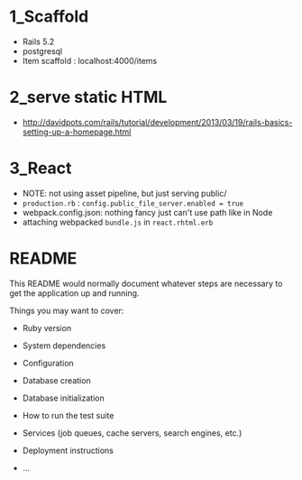# 1_Scaffold

- Rails 5.2
- postgresql
- Item scaffold : localhost:4000/items

# 2_serve static HTML

- http://davidpots.com/rails/tutorial/development/2013/03/19/rails-basics-setting-up-a-homepage.html
  
# 3_React

- NOTE: not using asset pipeline, but just serving public/
- `production.rb` : `config.public_file_server.enabled = true`
- webpack.config.json: nothing fancy just can't use path like in Node
- attaching webpacked `bundle.js` in `react.rhtml.erb`


# README

This README would normally document whatever steps are necessary to get the
application up and running.

Things you may want to cover:

* Ruby version

* System dependencies

* Configuration

* Database creation

* Database initialization

* How to run the test suite

* Services (job queues, cache servers, search engines, etc.)

* Deployment instructions

* ...
